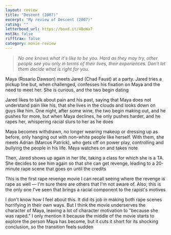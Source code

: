 ```yaml
---
layout: review
title: "Descent (2007)"
excerpt: "My review of Descent (2007)"
rating: ""
letterboxd_url: https://boxd.it/4BoWa7
mst3k: false
rifftrax: false
category: movie-review
---
```


<blockquote><i>No one knows what it's like to be you. Hard as they may try, other people see you only in terms of their lives, their experiences. Don't let them decide what is right for you.</i></blockquote>Maya (Rosario Dawson) meets Jared (Chad Faust) at a party. Jared tries a pickup line but,  when challenged, confesses his fixation on Maya and the need to meet her.  She is curious, and the two begin dating

Jared likes to talk about pain and his past, saying that Maya does not understand pain like his, that she lives in the clouds and looks down on guys like him. One night, after some wine, the two begin making out, and he pushes for more, but when Maya declines, he only pushes harder, and he rapes her, whispering racial slurs to her as he does

Maya becomes withdrawn, no longer wearing makeup or dressing up as before, only hanging out with non-white people like herself. With them, she meets Adrian (Marcus Patrick), who gets off on power play, controlling and bullying the people in his life. Maya watches on and takes note

Then, Jared shows up again in her life, taking a class for which she is a TA. She decides to see him again so that she can get revenge, leading to a 20-minute rape scene that goes on until the credits

This is the first rape revenge movie I can recall seeing where the revenge is rape as well — I'm sure there are others that I'm not aware of. Also, this is the only one I've seen that brings a racial component to the rapist's motives

I don't know how I feel about this. It did its job in making both rape scenes horrifying in their own ways. But I think the movie underserves the character of Maya, leaving a lot of character motivation to "because she was raped." I only mention it because the middle of the movie starts to explore the person Maya has become, but it cuts it short for its shocking conclusion, so the transition feels sudden
